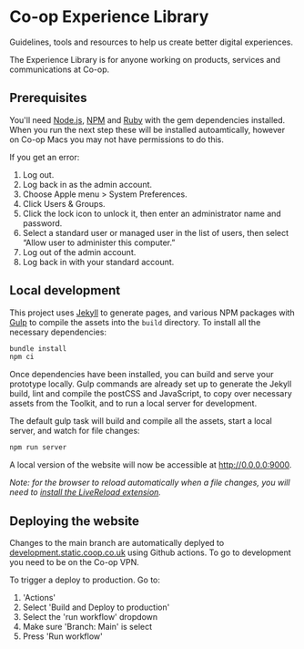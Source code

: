 # Co-op Experience Library

Guidelines, tools and resources to help us create better digital experiences.

The Experience Library is for anyone working on products, services and communications at Co-op.

## Prerequisites
You'll need [Node.js](https://nodejs.org/), [NPM](https://docs.npmjs.com/downloading-and-installing-node-js-and-npm) and [Ruby](https://www.ruby-lang.org/en/) with the gem dependencies installed. When you run the next step these will be installed autoamtically, however on Co-op Macs you may not have permissions to do this. 

If you get an error:

1. Log out.
2. Log back in as the admin account.
3. Choose Apple menu > System Preferences.
4. Click Users & Groups.
5. Click the lock icon to unlock it, then enter an administrator name and password.
6. Select a standard user or managed user in the list of users, then select “Allow user to administer this computer.”
7. Log out of the admin account.
8. Log back in with your standard account.

## Local development

This project uses [Jekyll](http://jekyllrb.com/) to generate pages, and various NPM packages with [Gulp](http://gulpjs.com/) to compile the assets into the `build` directory. To install all the necessary dependencies:

```sh
bundle install
npm ci
```

Once dependencies have been installed, you can build and serve your prototype locally. Gulp commands are already set up to generate the Jekyll build, lint and compile the postCSS and JavaScript, to copy over necessary assets from the Toolkit, and to run a local server for development.

The default gulp task will build and compile all the assets, start a local server, and watch for file changes:

```sh
npm run server
```

A local version of the website will now be accessible at http://0.0.0.0:9000.

_Note: for the browser to reload automatically when a file changes, you will need to [install the LiveReload extension](http://livereload.com/extensions/)._


## Deploying the website

Changes to the main branch are automatically deplyed to [development.static.coop.co.uk](https://development.static.coop.co.uk/) using Github actions. To go to development you need to be on the Co-op VPN.

To trigger a deploy to production. Go to: 
1. 'Actions'
2. Select 'Build and Deploy to production'
3. Select the 'run workflow' dropdown
4. Make sure 'Branch: Main' is select
5. Press 'Run workflow' 
